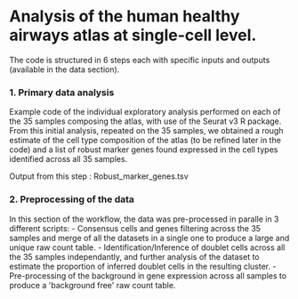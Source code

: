 # Analysis of the human healthy airways atlas at single-cell level.
The code is structured in 6 steps each with specific inputs and outputs (available in the data section).

### 1. Primary data analysis
Example code of the individual exploratory analysis performed on each of the 35 samples composing the atlas, with use of the Seurat v3 R package. From this initial analysis, repeated on the 35 samples, we obtained a rough estimate of the cell type composition of the atlas (to be refined later in the code) and a list of robust marker genes found expressed in the cell types identified across all 35 samples.

Output from this step : Robust_marker_genes.tsv

### 2. Preprocessing of the data
In this section of the workflow, the data was pre-processed in paralle in 3 different scripts:
    - Consensus cells and genes filtering across the 35 samples and merge of all the datasets in a single one to produce a large and unique raw count table.
    - Identification/Inference of doublet cells across all the 35 samples independantly, and further analysis of the dataset to estimate the proportion of inferred doublet cells in the resulting cluster.
    - Pre-processing of the background in gene expression across all samples to produce a 'background free' raw count table.
